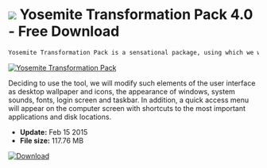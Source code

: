 # ![](https://cdn.softexe.net/static/icon/1/yosemite-transformation-pack-12543.png) Yosemite Transformation Pack 4.0 - Free Download

```sh
Yosemite Transformation Pack is a sensational package, using which we will look like our Windows (in XP or higher version) to Apple's operating system - Mac OS X Yosemite.
```
[![Yosemite Transformation Pack](https://gallery.dpcdn.pl/imgc/Tools/51814/g_-_420x350_1.5_-_x20140606130504_0.png)](https://softexe.net/win/system/desktop/yosemite-transformation-pack:pbedc.html)

Deciding to use the tool, we will modify such elements of the user interface as desktop wallpaper and icons, the appearance of windows, system sounds, fonts, login screen and taskbar. In addition, a quick access menu will appear on the computer screen with shortcuts to the most important applications and disk locations.


- **Update:** Feb 15 2015
- **File size:** 117.76 MB

[![Download](https://cdn.softexe.net/static/img/download.png)](https://softexe.net/win/system/desktop/yosemite-transformation-pack:pbedc.html)


